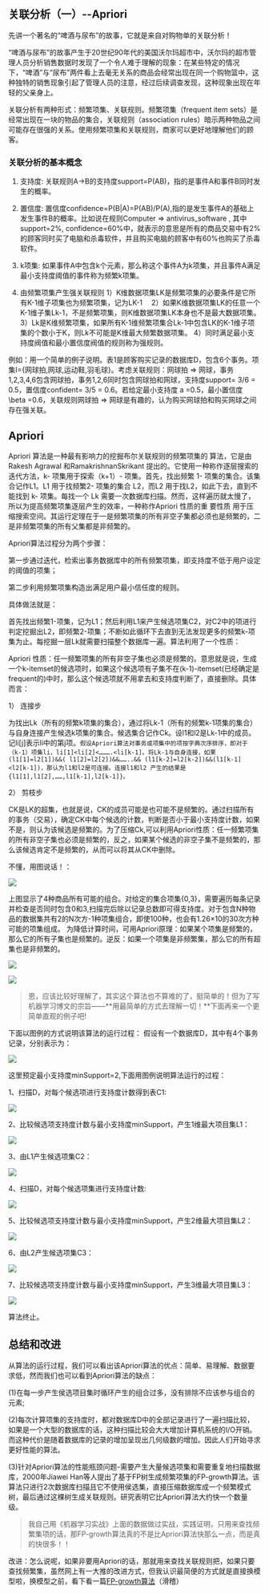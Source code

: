 ## 关联分析（一）--Apriori

先讲一个著名的“啤酒与尿布”的故事，它就是来自对购物单的关联分析！

“啤酒与尿布”的故事产生于20世纪90年代的美国沃尔玛超市中，沃尔玛的超市管理人员分析销售数据时发现了一个令人难于理解的现象：在某些特定的情况下，“啤酒”与“尿布”两件看上去毫无关系的商品会经常出现在同一个购物篮中，这种独特的销售现象引起了管理人员的注意，经过后续调查发现，这种现象出现在年轻的父亲身上。

关联分析有两种形式：频繁项集、关联规则。频繁项集（frequent item sets）是经常出现在一块的物品的集合，关联规则（association rules）暗示两种物品之间可能存在很强的关系。使用频繁项集和关联规则，商家可以更好地理解他们的顾客。



### 关联分析的基本概念
1. 支持度:
关联规则A->B的支持度support=P(AB)，指的是事件A和事件B同时发生的概率。

2. 置信度:
置信度confidence=P(B|A)=P(AB)/P(A),指的是发生事件A的基础上发生事件B的概率。比如说在规则Computer => antivirus_software , 其中 support=2%, confidence=60%中，就表示的意思是所有的商品交易中有2%的顾客同时买了电脑和杀毒软件，并且购买电脑的顾客中有60%也购买了杀毒软件。

3. k项集:
如果事件A中包含k个元素，那么称这个事件A为k项集，并且事件A满足最小支持度阈值的事件称为频繁k项集。

4. 由频繁项集产生强关联规则
1）K维数据项集LK是频繁项集的必要条件是它所有K-1维子项集也为频繁项集，记为LK-1　
2）如果K维数据项集LK的任意一个K-1维子集Lk-1，不是频繁项集，则K维数据项集LK本身也不是最大数据项集。
3）Lk是K维频繁项集，如果所有K-1维频繁项集合Lk-1中包含LK的K-1维子项集的个数小于K，则Lk不可能是K维最大频繁数据项集。
4）同时满足最小支持度阀值和最小置信度阀值的规则称为强规则。

例如：用一个简单的例子说明。表1是顾客购买记录的数据库D，包含6个事务。项集I={网球拍,网球,运动鞋,羽毛球}。考虑关联规则：网球拍 => 网球，事务1,2,3,4,6包含网球拍，事务1,2,6同时包含网球拍和网球，支持度support= 3/6 = 0.5，置信度confident= 3/5 = 0.6。若给定最小支持度 a =0.5，最小置信度 \beta =0.6，关联规则网球拍 => 网球是有趣的，认为购买网球拍和购买网球之间存在强关联。

## Apriori

Apriori 算法是一种最有影响力的挖掘布尔关联规则的频繁项集的 算法，它是由Rakesh Agrawal 和RamakrishnanSkrikant 提出的。它使用一种称作逐层搜索的迭代方法，k- 项集用于探索（k+1）- 项集。首先，找出频繁 1- 项集的集合。该集合记作L1。L1 用于找频繁2- 项集的集合 L2，而L2 用于找L2，如此下去，直到不能找到 k- 项集。每找一个 Lk 需要一次数据库扫描。然而，这样遍历就太慢了，所以为提高频繁项集逐层产生的效率，一种称作Apriori 性质的重 要性质 用于压缩搜索空间。其运行定理在于一是频繁项集的所有非空子集都必须也是频繁的，二是非频繁项集的所有父集都是非频繁的。

Apriori算法过程分为两个步骤：

第一步通过迭代，检索出事务数据库中的所有频繁项集，即支持度不低于用户设定的阈值的项集；

第二步利用频繁项集构造出满足用户最小信任度的规则。

具体做法就是：

首先找出频繁1-项集，记为L1；然后利用L1来产生候选项集C2，对C2中的项进行判定挖掘出L2，即频繁2-项集；不断如此循环下去直到无法发现更多的频繁k-项集为止。每挖掘一层Lk就需要扫描整个数据库一遍。算法利用了一个性质：

Apriori 性质：任一频繁项集的所有非空子集也必须是频繁的。意思就是说，生成一个k-itemset的候选项时，如果这个候选项有子集不在(k-1)-itemset(已经确定是frequent的)中时，那么这个候选项就不用拿去和支持度判断了，直接删除。具体而言：

1） 连接步

为找出Lk（所有的频繁k项集的集合），通过将Lk-1（所有的频繁k-1项集的集合）与自身连接产生候选k项集的集合。候选集合记作Ck。设l1和l2是Lk-1中的成员。记li[j]表示li中的第j项。`假设Apriori算法对事务或项集中的项按字典次序排序，即对于（k-1）项集li，li[1]<li[2]<……….<li[k-1]。将Lk-1与自身连接，如果(l1[1]=l2[1])&&( l1[2]=l2[2])&&……..&& (l1[k-2]=l2[k-2])&&(l1[k-1]<l2[k-1])，那认为l1和l2是可连接。连接l1和l2 产生的结果是{l1[1],l1[2],……,l1[k-1],l2[k-1]}。`

2） 剪枝步

CK是LK的超集，也就是说，CK的成员可能是也可能不是频繁的。通过扫描所有的事务（交易），确定CK中每个候选的计数，判断是否小于最小支持度计数，如果不是，则认为该候选是频繁的。为了压缩Ck,可以利用Apriori性质：任一频繁项集的所有非空子集也必须是频繁的，反之，如果某个候选的非空子集不是频繁的，那么该候选肯定不是频繁的，从而可以将其从CK中删除。

不懂，用图说话！：

![](http://img.blog.csdn.net/20151012210825300?watermark/2/text/aHR0cDovL2Jsb2cuY3Nkbi5uZXQv/font/5a6L5L2T/fontsize/400/fill/I0JBQkFCMA==/dissolve/70/gravity/Center)

上图显示了4种商品所有可能的组合。对给定的集合项集{0,3}，需要遍历每条记录并检查是否同时包含0和3,扫描完后除以记录总数即可得支持度。对于包含N种物品的数据集共有2的N次方-1种项集组合，即使100种，也会有1.26×10的30次方种可能的项集组成。
为降低计算时间，可用Apriori原理：如果某个项集是频繁的，那么它的所有子集也是频繁的。逆反：如果一个项集是非频繁集，那么它的所有超集也是非频繁的。

![](http://img.blog.csdn.net/20151012211825995?watermark/2/text/aHR0cDovL2Jsb2cuY3Nkbi5uZXQv/font/5a6L5L2T/fontsize/400/fill/I0JBQkFCMA==/dissolve/70/gravity/Center)

![](http://img.blog.csdn.net/20151012212232809?watermark/2/text/aHR0cDovL2Jsb2cuY3Nkbi5uZXQv/font/5a6L5L2T/fontsize/400/fill/I0JBQkFCMA==/dissolve/70/gravity/Center)

>恩，应该比较好理解了，其实这个算法也不算难的了，挺简单的！但为了写机器学习博文的宗旨——**用最简单的方式去理解一切！**下面再来一个更简单直观的例子吧!


下面以图例的方式说明该算法的运行过程： 假设有一个数据库D，其中有4个事务记录，分别表示为：

![](http://img.blog.csdn.net/20140430194525453?watermark/2/text/aHR0cDovL2Jsb2cuY3Nkbi5uZXQvdTAxMTA2NzM2MA==/font/5a6L5L2T/fontsize/400/fill/I0JBQkFCMA==/dissolve/70/gravity/SouthEast)

这里预定最小支持度minSupport=2,下面用图例说明算法运行的过程：

1、扫描D，对每个候选项进行支持度计数得到表C1:

![](http://img.blog.csdn.net/20140430194847218?watermark/2/text/aHR0cDovL2Jsb2cuY3Nkbi5uZXQvdTAxMTA2NzM2MA==/font/5a6L5L2T/fontsize/400/fill/I0JBQkFCMA==/dissolve/70/gravity/SouthEast)



2、比较候选项支持度计数与最小支持度minSupport，产生1维最大项目集L1：

![](http://img.blog.csdn.net/20140430195020578?watermark/2/text/aHR0cDovL2Jsb2cuY3Nkbi5uZXQvdTAxMTA2NzM2MA==/font/5a6L5L2T/fontsize/400/fill/I0JBQkFCMA==/dissolve/70/gravity/SouthEast)

3、由L1产生候选项集C2：

![](http://img.blog.csdn.net/20140430195046609?watermark/2/text/aHR0cDovL2Jsb2cuY3Nkbi5uZXQvdTAxMTA2NzM2MA==/font/5a6L5L2T/fontsize/400/fill/I0JBQkFCMA==/dissolve/70/gravity/SouthEast)

4、扫描D，对每个候选项集进行支持度计数:

![](http://img.blog.csdn.net/20140430195134734?watermark/2/text/aHR0cDovL2Jsb2cuY3Nkbi5uZXQvdTAxMTA2NzM2MA==/font/5a6L5L2T/fontsize/400/fill/I0JBQkFCMA==/dissolve/70/gravity/SouthEast)

5、比较候选项支持度计数与最小支持度minSupport，产生2维最大项目集L2：

![](http://img.blog.csdn.net/20140430195243281?watermark/2/text/aHR0cDovL2Jsb2cuY3Nkbi5uZXQvdTAxMTA2NzM2MA==/font/5a6L5L2T/fontsize/400/fill/I0JBQkFCMA==/dissolve/70/gravity/SouthEast)

6、由L2产生候选项集C3：

![](http://img.blog.csdn.net/20140430195310921?watermark/2/text/aHR0cDovL2Jsb2cuY3Nkbi5uZXQvdTAxMTA2NzM2MA==/font/5a6L5L2T/fontsize/400/fill/I0JBQkFCMA==/dissolve/70/gravity/SouthEast)

7、比较候选项支持度计数与最小支持度minSupport，产生3维最大项目集L3：

![](http://img.blog.csdn.net/20140430195513500?watermark/2/text/aHR0cDovL2Jsb2cuY3Nkbi5uZXQvdTAxMTA2NzM2MA==/font/5a6L5L2T/fontsize/400/fill/I0JBQkFCMA==/dissolve/70/gravity/SouthEast)

算法终止。

## 总结和改进
从算法的运行过程，我们可以看出该Apriori算法的优点：简单、易理解、数据要求低，然而我们也可以看到Apriori算法的缺点：

(1)在每一步产生侯选项目集时循环产生的组合过多，没有排除不应该参与组合的元素;

(2)每次计算项集的支持度时，都对数据库D中的全部记录进行了一遍扫描比较，如果是一个大型的数据库的话，这种扫描比较会大大增加计算机系统的I/O开销。而这种代价是随着数据库的记录的增加呈现出几何级数的增加。因此人们开始寻求更好性能的算法。

(3)针对Apriori算法的性能瓶颈问题-需要产生大量候选项集和需要重复地扫描数据库，2000年Jiawei Han等人提出了基于FP树生成频繁项集的FP-growth算法。该算法只进行2次数据库扫描且它不使用侯选集，直接压缩数据库成一个频繁模式树，最后通过这棵树生成关联规则。研究表明它比Apriori算法大约快一个数量级。

>我自己用《机器学习实战》上面的数据做过实战，实践证明，只用来查找频繁集项的话，那FP-growth算法真的不是比Apriori算法快那么一点，而是真的快很多！！

改进：怎么说呢，如果非要用Apriori的话，那就用来查找关联规则把，如果只要查找频繁集，虽然网上有一大推的改进方式，但我认识最简便的方式就是直接换模型啦，换模型之前，看下看一篇[FP-growth算法]()（滑稽）





